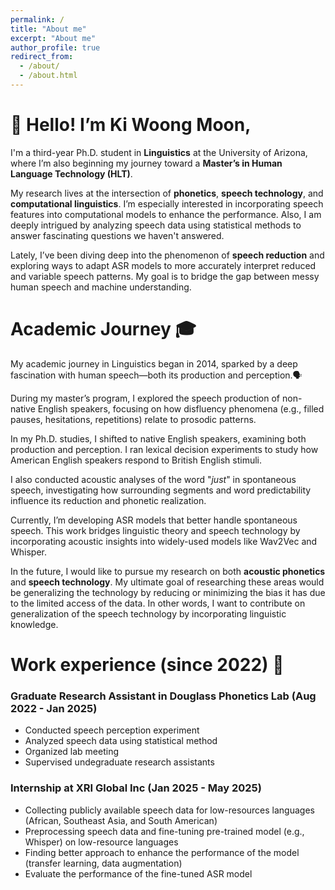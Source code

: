 ```yaml
---
permalink: /
title: "About me"
excerpt: "About me"
author_profile: true
redirect_from: 
  - /about/
  - /about.html
---
```

👀 Hello! I’m **Ki Woong Moon**, 
=====

I'm a third-year Ph.D. student in **Linguistics** at the University of Arizona, where I’m also beginning my journey toward a **Master’s in Human Language Technology (HLT)**.

My research lives at the intersection of **phonetics**, **speech technology**, and **computational linguistics**. I’m especially interested in incorporating speech features into computational models to enhance the performance. Also, I am deeply intrigued by analyzing speech data using statistical methods to answer fascinating questions we haven't answered.

Lately, I’ve been diving deep into the phenomenon of **speech reduction** and exploring ways to adapt ASR models to more accurately interpret reduced and variable speech patterns. My goal is to bridge the gap between messy human speech and machine understanding.




Academic Journey 🎓
=====
My academic journey in Linguistics began in 2014, sparked by a deep fascination with human speech—both its production and perception.🗣️

During my master’s program, I explored the speech production of non-native English speakers, focusing on how disfluency phenomena (e.g., filled pauses, hesitations, repetitions) relate to prosodic patterns.

In my Ph.D. studies, I shifted to native English speakers, examining both production and perception. I ran lexical decision experiments to study how American English speakers respond to British English stimuli. 

I also conducted acoustic analyses of the word "*just*" in spontaneous speech, investigating how surrounding segments and word predictability influence its reduction and phonetic realization. 

Currently, I’m developing ASR models that better handle spontaneous speech. This work bridges linguistic theory and speech technology by incorporating acoustic insights into widely-used models like Wav2Vec and Whisper. 

In the future, I would like to pursue my research on both **acoustic phonetics** and **speech technology**. My ultimate goal of researching these areas would be generalizing the technology by reducing or minimizing the bias it has due to the limited access of the data. In other words, I want to contribute on generalization of the speech technology by incorporating linguistic knowledge.


Work experience (since 2022) 🏢
======
### Graduate Research Assistant in Douglass Phonetics Lab (Aug 2022 - Jan 2025)
  * Conducted speech perception experiment
  * Analyzed speech data using statistical method
  * Organized lab meeting
  * Supervised undegraduate research assistants

### Internship at XRI Global Inc (Jan 2025 - May 2025)
  * Collecting publicly available speech data for low-resources languages (African, Southeast Asia, and South American)
  * Preprocessing speech data and fine-tuning pre-trained model (e.g., Whisper) on low-resource languages
  * Finding better approach to enhance the performance of the model (transfer learning, data augmentation)
  * Evaluate the performance of the fine-tuned ASR model





